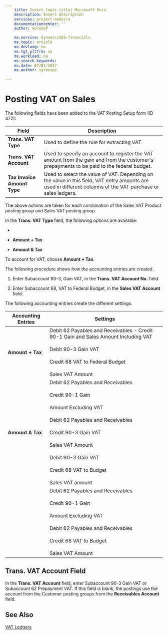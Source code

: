 ```yaml
---
    title: Insert topic title| Microsoft Docs
    description: Insert description
    services: project-madeira
    documentationcenter: ''
    author: SorenGP

    ms.service: dynamics365-financials
    ms.topic: article
    ms.devlang: na
    ms.tgt_pltfrm: na
    ms.workload: na
    ms.search.keywords:
    ms.date: 07/01/2017
    ms.author: sgroespe

---
```

# Posting VAT on Sales
The following fields have been added to the VAT Posting Setup form (ID 472):  
  
|Field|Description|  
|-----------|-----------------|  
|**Trans. VAT Type**|Used to define the rule for extracting VAT.|  
|**Trans. VAT Account**|Used to specify an account to register the VAT amount from the gain and from the customer's prepayments to be paid to the federal budget.|  
|**Tax Invoice Amount Type**|Used to select the value of VAT. Depending on the value in this field, VAT entry amounts are used in different columns of the VAT purchase or sales ledgers.|  
  
 The above actions are taken for each combination of the Sales VAT Product posting group and Sales VAT posting group.  
  
 In the **Trans. VAT Type** field, the following options are available:  
  
-   **<Blank>**  
  
-   **Amount + Tax**  
  
-   **Amount & Tax**  
  
 To account for VAT, choose **Amount + Tax**.  
  
 The following procedure shows how the accounting entries are created.  
  
1.  Enter Subaccount 90-3, Gain VAT, in the **Trans. VAT Account No.** field.  
  
2.  Enter Subaccount 68, VAT to Federal Budget, in the **Sales VAT Account** field.  
  
 The following accounting entries create the different settings.  
  
|Accounting Entries|Settings|  
|------------------------|--------------|  
|**Amount + Tax**|Debit 62 Payables and Receivables - Credit 90-1 Gain and Sales Amount Including VAT<br /><br /> Debit 90-3 Gain VAT<br /><br /> Credit 68 VAT to Federal Budget<br /><br /> Sales VAT Amount|  
|**Amount & Tax**|Debit 62 Payables and Receivables<br /><br /> Credit 90-1 Gain<br /><br /> Amount Excluding VAT<br /><br /> Debit 62 Payables and Receivables<br /><br /> Credit 90-3 Gain VAT<br /><br /> Sales VAT Amount<br /><br /> Debit 90-3 Gain VAT<br /><br /> Credit 68 VAT to Budget<br /><br /> Sales VAT amount|  
|**<Blank>**|Debit 62 Payables and Receivables<br /><br /> Credit 90-1 Gain<br /><br /> Amount Excluding VAT<br /><br /> Debit 62 Payables and Receivables<br /><br /> Credit 68 VAT to Budget<br /><br /> Sales VAT Amount|  
  
## Trans. VAT Account Field  
 In the **Trans. VAT Account** field, enter Subaccount 90-3 Gain VAT or Subaccount 62 Prepayment VAT. If this field is blank, the postings use the account from the Customer posting groups from the **Receivables Account** field.  
  
## See Also  
 [VAT Ledgers](vat-ledgers.md)
